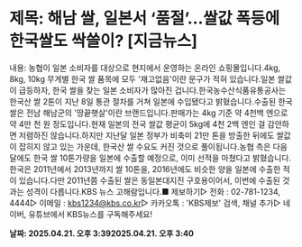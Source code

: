 # **제목: 해남 쌀, 일본서 ‘품절’…쌀값 폭등에 한국쌀도 싹쓸이? [지금뉴스]**

  내용: 농협이 일본 소비자를 대상으로 현지에서 운영하는 온라인 쇼핑몰입니다.4kg, 8kg, 10kg 무게별 한국 쌀 품목에 모두 '재고없음'이란 문구가 적혀 있습니다.일본 쌀값이 급등하자, 한국 쌀을 찾는 일본 소비자가 많아진 겁니다.한국농수산식품유통공사는 한국산 쌀 2톤이 지난 8일 통관 절차를 거쳐 일본에 수입됐다고 밝혔습니다.수출된 한국쌀은 전남 해남군의 '땅끝햇살'이란 브랜드입니다.판매가는 4kg 기준 약 4천백 엔으로 약 4만 천 원 정도입니다.현재 일본의 전국 쌀값 평균이 5kg에 4천 2백 엔인 걸 감안하면 저렴하진 않습니다.하지만 지난달 일본 정부가 비축미 21만 톤을 방출한 뒤에도 쌀값이 잡히지 않고 있는 가운데, 한국산 쌀 수요도 커진 것으로 풀이됩니다.농협 측은 다음 달에도 한국 쌀 10톤가량을 일본에 수출할 예정으로, 이미 선적을 마쳤다고 밝혔습니다.한국은 2011년에서 2013년까지 쌀 10톤을, 2016년에도 비슷한 양을 일본에 수출한 적이 있습니다.다만 2011년쯤 수출된 쌀은 동일본대지진 구호용이어서, 이번에 수출된 것과는 성격이 다릅니다.KBS 뉴스 고해람입니다.■ 제보하기▷ 전화 : 02-781-1234, 4444▷ 이메일 : kbs1234@kbs.co.kr▷ 카카오톡 : 'KBS제보' 검색, 채널 추가▷ 네이버, 유튜브에서 KBS뉴스를 구독해주세요!

  **날짜: 2025.04.21. 오후 3:392025.04.21. 오후 3:40**